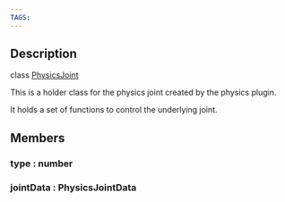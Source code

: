 ```yaml
---
TAGS:
---
```

## Description

class [PhysicsJoint](/classes/3.0/PhysicsJoint)

This is a holder class for the physics joint created by the physics plugin.

It holds a set of functions to control the underlying joint.

## Members

### type : number



### jointData : PhysicsJointData



